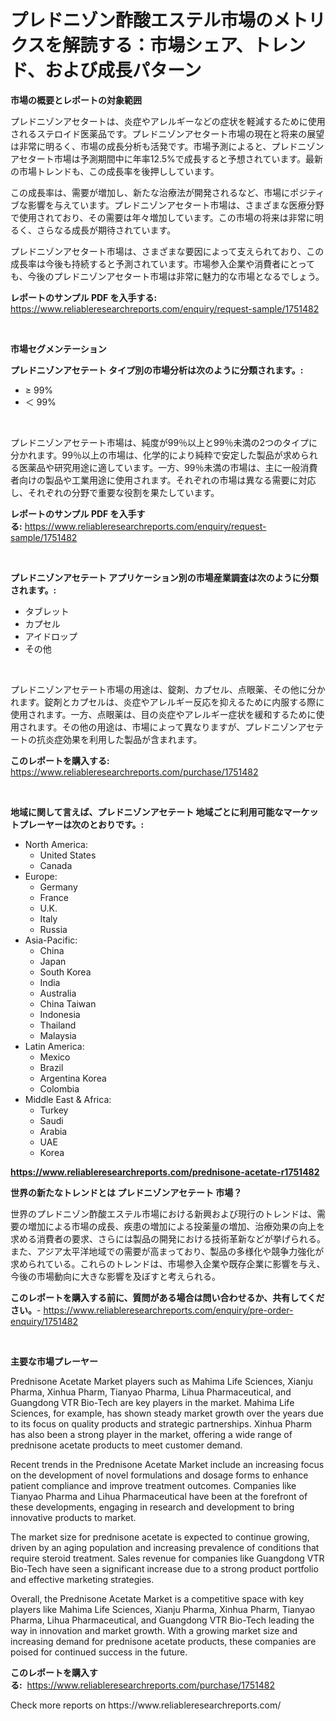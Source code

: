 <p><h1>プレドニゾン酢酸エステル市場のメトリクスを解読する：市場シェア、トレンド、および成長パターン</h1></p><p><strong>市場の概要とレポートの対象範囲</strong></p>
<p><p>プレドニゾンアセタートは、炎症やアレルギーなどの症状を軽減するために使用されるステロイド医薬品です。プレドニゾンアセタート市場の現在と将来の展望は非常に明るく、市場の成長分析も活発です。市場予測によると、プレドニゾンアセタート市場は予測期間中に年率12.5%で成長すると予想されています。最新の市場トレンドも、この成長率を後押ししています。</p><p>この成長率は、需要が増加し、新たな治療法が開発されるなど、市場にポジティブな影響を与えています。プレドニゾンアセタート市場は、さまざまな医療分野で使用されており、その需要は年々増加しています。この市場の将来は非常に明るく、さらなる成長が期待されています。</p><p>プレドニゾンアセタート市場は、さまざまな要因によって支えられており、この成長率は今後も持続すると予測されています。市場参入企業や消費者にとっても、今後のプレドニゾンアセタート市場は非常に魅力的な市場となるでしょう。</p></p>
<p><strong>レポートのサンプル PDF を入手する:</strong> <a href="https://www.reliableresearchreports.com/enquiry/request-sample/1751482">https://www.reliableresearchreports.com/enquiry/request-sample/1751482</a></p>
<p>&nbsp;</p>
<p><strong>市場セグメンテーション</strong></p>
<p><strong>プレドニゾンアセテート タイプ別の市場分析は次のように分類されます。:</strong></p>
<p><ul><li>≥ 99%</li><li>＜ 99%</li></ul></p>
<p>&nbsp;</p>
<p><p>プレドニゾンアセテート市場は、純度が99％以上と99％未満の2つのタイプに分かれます。99％以上の市場は、化学的により純粋で安定した製品が求められる医薬品や研究用途に適しています。一方、99％未満の市場は、主に一般消費者向けの製品や工業用途に使用されます。それぞれの市場は異なる需要に対応し、それぞれの分野で重要な役割を果たしています。</p></p>
<p><strong>レポートのサンプル PDF を入手する:</strong>&nbsp;<a href="https://www.reliableresearchreports.com/enquiry/request-sample/1751482">https://www.reliableresearchreports.com/enquiry/request-sample/1751482</a></p>
<p>&nbsp;</p>
<p><strong> プレドニゾンアセテート アプリケーション別の市場産業調査は次のように分類されます。:</strong></p>
<p><ul><li>タブレット</li><li>カプセル</li><li>アイドロップ</li><li>その他</li></ul></p>
<p>&nbsp;</p>
<p><p>プレドニゾンアセテート市場の用途は、錠剤、カプセル、点眼薬、その他に分かれます。錠剤とカプセルは、炎症やアレルギー反応を抑えるために内服する際に使用されます。一方、点眼薬は、目の炎症やアレルギー症状を緩和するために使用されます。その他の用途は、市場によって異なりますが、プレドニゾンアセテートの抗炎症効果を利用した製品が含まれます。</p></p>
<p><strong>このレポートを購入する:</strong>&nbsp; <a href="https://www.reliableresearchreports.com/purchase/1751482">https://www.reliableresearchreports.com/purchase/1751482</a></p>
<p>&nbsp;</p>
<p><strong>地域に関して言えば、プレドニゾンアセテート 地域ごとに利用可能なマーケットプレーヤーは次のとおりです。:</strong></p>
<p><ul>
    <li>
        North America:
        <ul>
            <li>United States</li>
            <li>Canada</li>
        </ul>
    </li>
    <li>
        Europe:
        <ul>
            <li>Germany</li>
            <li>France</li>
            <li>U.K.</li>
            <li>Italy</li>
            <li>Russia</li>
        </ul>
    </li>
    <li>
        Asia-Pacific:
        <ul>
            <li>China</li>
            <li>Japan</li>
            <li>South Korea</li>
            <li>India</li>
            <li>Australia</li>
            <li>China Taiwan</li>
            <li>Indonesia</li>
            <li>Thailand</li>
            <li>Malaysia</li>
        </ul>
    </li>
    <li>
        Latin America:
        <ul>
            <li>Mexico</li>
            <li>Brazil</li>
            <li>Argentina Korea</li>
            <li>Colombia</li>
        </ul>
    </li>
    <li>
        Middle East & Africa:
        <ul>
            <li>Turkey</li>
            <li>Saudi</li>
            <li>Arabia</li>
            <li>UAE</li>
            <li>Korea</li>
        </ul>
    </li>
    </ul></p>
<p><strong><a href="https://www.reliableresearchreports.com/prednisone-acetate-r1751482">https://www.reliableresearchreports.com/prednisone-acetate-r1751482</a></strong>&nbsp;</p>
<p><strong>世界の新たなトレンドとは プレドニゾンアセテート 市場？</strong></p>
<p><p>世界のプレドニゾン酢酸エステル市場における新興および現行のトレンドは、需要の増加による市場の成長、疾患の増加による投薬量の増加、治療効果の向上を求める消費者の要求、さらには製品の開発における技術革新などが挙げられる。また、アジア太平洋地域での需要が高まっており、製品の多様化や競争力強化が求められている。これらのトレンドは、市場参入企業や既存企業に影響を与え、今後の市場動向に大きな影響を及ぼすと考えられる。</p></p>
<p><strong>このレポートを購入する前に、質問がある場合は問い合わせるか、共有してください。</strong>- <a href="https://www.reliableresearchreports.com/enquiry/pre-order-enquiry/1751482">https://www.reliableresearchreports.com/enquiry/pre-order-enquiry/1751482</a></p>
<p>&nbsp;</p>
<p><strong>主要な市場プレーヤー</strong></p>
<p><p>Prednisone Acetate Market players such as Mahima Life Sciences, Xianju Pharma, Xinhua Pharm, Tianyao Pharma, Lihua Pharmaceutical, and Guangdong VTR Bio-Tech are key players in the market. Mahima Life Sciences, for example, has shown steady market growth over the years due to its focus on quality products and strategic partnerships. Xinhua Pharm has also been a strong player in the market, offering a wide range of prednisone acetate products to meet customer demand.</p><p>Recent trends in the Prednisone Acetate Market include an increasing focus on the development of novel formulations and dosage forms to enhance patient compliance and improve treatment outcomes. Companies like Tianyao Pharma and Lihua Pharmaceutical have been at the forefront of these developments, engaging in research and development to bring innovative products to market.</p><p>The market size for prednisone acetate is expected to continue growing, driven by an aging population and increasing prevalence of conditions that require steroid treatment. Sales revenue for companies like Guangdong VTR Bio-Tech have seen a significant increase due to a strong product portfolio and effective marketing strategies.</p><p>Overall, the Prednisone Acetate Market is a competitive space with key players like Mahima Life Sciences, Xianju Pharma, Xinhua Pharm, Tianyao Pharma, Lihua Pharmaceutical, and Guangdong VTR Bio-Tech leading the way in innovation and market growth. With a growing market size and increasing demand for prednisone acetate products, these companies are poised for continued success in the future.</p></p>
<p><strong>このレポートを購入する:</strong>&nbsp;&nbsp;<a href="https://www.reliableresearchreports.com/purchase/1751482">https://www.reliableresearchreports.com/purchase/1751482</a></p>
<p>Check more reports on https://www.reliableresearchreports.com/</p>